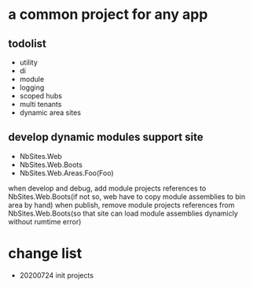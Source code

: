 # a common project for any app

## todolist

- utility
- di
- module
- logging
- scoped hubs
- multi tenants
- dynamic area sites

## develop dynamic modules support site

- NbSites.Web
- NbSites.Web.Boots
- NbSites.Web.Areas.Foo(Foo)

when develop and debug, add module projects references to NbSites.Web.Boots(if not so, web have to copy module assemblies to bin area by hand)
when publish, remove module projects references from NbSites.Web.Boots(so that site can load module assemblies dynamicly without rumtime error)

# change list

- 20200724 init projects